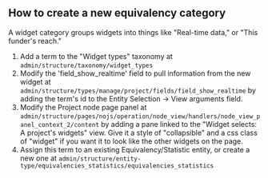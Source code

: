 ## How to create a new equivalency category

A widget category groups widgets into things like "Real-time data," or "This funder's reach."

1. Add a term to the "Widget types" taxonomy at `admin/structure/taxonomy/widget_types`
2. Modify the 'field_show_realtime' field to pull information from the new widget
at `admin/structure/types/manage/project/fields/field_show_realtime` by adding the term's
id to the Entity Selection -> View arguments field.
3. Modify the Project node page panel at `admin/structure/pages/nojs/operation/node_view/handlers/node_view_panel_context_2/content`
by adding a pane linked to the "Widget selects: A project's widgets"
view. Give it a style of "collapsible" and a css class of "widget" if you want it to look
like the other widgets on the page.
4. Assign this term to an existing Equivalency/Statistic entity, or create a new one at
`admin/structure/entity-type/equivalencies_statistics/equivalencies_statistics`
